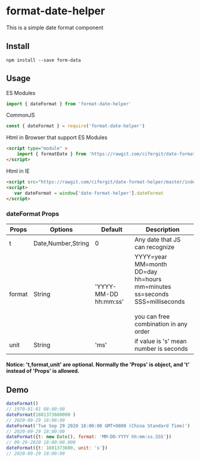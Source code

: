 # format-date-helper
This is a simple date format component

## Install

```
npm install --save form-data
```

## Usage

ES Modules
```javascript
import { dateFormat } from 'format-date-helper'
```
CommonJS
```javascript
const { dateFormat } = require('format-date-helper')
```

Html in Browser that support ES Modules
```html
<script type="module" >
    import { formatDate } from 'https://rawgit.com/cifergit/date-format-helper/master/src/module.js'
</script>
```
Html in IE
```html
<script src="https://rawgit.com/cifergit/date-format-helper/master/index.js"></script>
<script>
   var dateFormat = window['date-format-helper'].dateFormat
</script>
```
### dateFormat Props

| Props        | Options           | Default  | Description |
| ------------- |-------------| -----| -------- |
| t | Date,Number,String |0| Any date that JS can recognize |
| format | String | 'YYYY-MM-DD hh:mm:ss' | YYYY=year<br>MM=month<br>DD=day<br>hh=hours<br>mm=minutes<br> ss=seconds<br>SSS=milliseconds<br><br>you can free combination in any order |
| unit | String |'ms'| if value is 's' mean number is seconds |

#### Notice: 't,format,unit' are optional. Normally the 'Props' is object, and 't' instead of 'Props' is allowed.

## Demo
```javascript
dateFormat()
// 1970-01-01 08:00:00
dateFormat(1601373600000 )
// 2020-09-29 18:00:00
dateFormat('Tue Sep 29 2020 18:00:00 GMT+0800 (China Standard Time)')
// 2020-09-29 18:00:00
dateFormat({t: new Date(), format: 'MM-DD-YYYY hh:mm:ss.SSS'})
// 09-29-2020 18:00:00.000
dateFormat({t: 1601373600, unit: 's'})
// 2020-09-29 18:00:00
```
